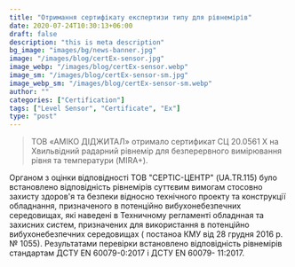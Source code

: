 ```yaml
---
title: "Отримання сертифікату експертизи типу для рівнемірів"
date: 2020-07-24T10:30:13+06:00
draft: false
description: "this is meta description"
bg_image: "images/bg/news-banner.jpg"
image: "/images/blog/certEx-sensor.jpg"
image_webp: "/images/blog/certEx-sensor.webp"
image_sm: "/images/blog/certEx-sensor-sm.jpg"
image_webp_sm: "/images/blog/certEx-sensor-sm.webp"
author: ""
categories: ["Certification"]
tags: ["Level Sensor", "Certificate", "Ex"]
type: "post"
---
```

> ТОВ «АМІКО ДІДЖИТАЛ» отримало сертификат СЦ 20.0561 Х на Хвильвідний радарний рівнемір для безперервного вимірювання рівня та температури (MIRA+).

Органом з оцінки відповідності ТОВ "СЕРТІС-ЦЕНТР" (UA.TR.115) було встановлено відповідність рівнемірів суттєвим вимогам стосовно захисту здоров'я та безпеки відносно технічного проекту та конструкції обладнання, призначеного в потенційно вибухонебезпечних середовищах, які наведені в Техничному регламенті обладнная та захисних систем, призначених для використання в потенційно вибухонебезпечних середовищах ( постаноа КМУ від 28 грудня 2016 р. № 1055).
Результатами перевірки встановлено відповідність рівнемірів стандартам ДСТУ EN 60079-0:2017 і ДСТУ EN 60079- 11:2017.
